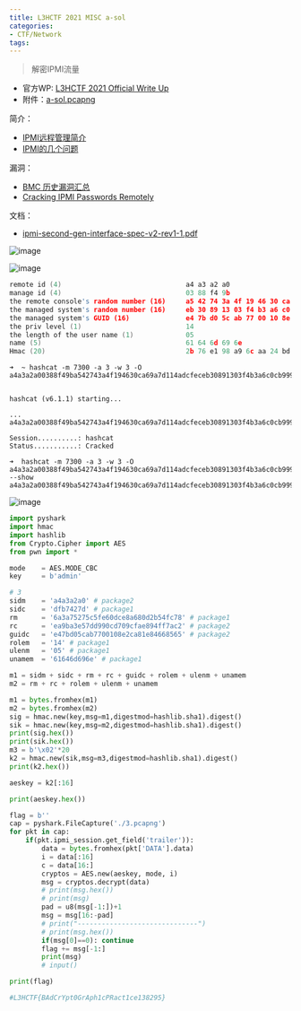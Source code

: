 ```yaml
---
title: L3HCTF 2021 MISC a-sol
categories:
- CTF/Network
tags: 
---
```


> 解密IPMI流量

- 官方WP: [L3HCTF 2021 Official Write Up](https://hust-l3hsec.feishu.cn/docs/doccniAzQvQixcSUF5f4tXMLHdc#A9xQUJ)
- 附件：[a-sol.pcapng](https://xuanxuanblingbling.github.io/assets/attachment/l3hctf/a-sol.pcapng)

简介：

- [IPMI远程管理简介](https://blog.csdn.net/pytanght/article/details/19756253)
- [IPMI的几个问题](https://www.cnblogs.com/klb561/p/9070001.html)


漏洞：

- [BMC 历史漏洞汇总](https://delikely.github.io/2021/06/22/BMC-%E5%8E%86%E5%8F%B2%E6%BC%8F%E6%B4%9E%E6%B1%87%E6%80%BB/)
- [Cracking IPMI Passwords Remotely](http://fish2.com/ipmi/remote-pw-cracking.html)

文档：
- [ipmi-second-gen-interface-spec-v2-rev1-1.pdf](https://www.intel.com/content/dam/www/public/us/en/documents/product-briefs/ipmi-second-gen-interface-spec-v2-rev1-1.pdf)



![image](https://xuanxuanblingbling.github.io/assets/pic/l3hctf/crack.png)


![image](https://xuanxuanblingbling.github.io/assets/pic/l3hctf/package.png)



```c
remote id (4)                               a4 a3 a2 a0
manage id (4)                               03 88 f4 9b
the remote console's random number (16)     a5 42 74 3a 4f 19 46 30 ca 69 a7 d1 14 ad cf ec
the managed system's random number (16)     eb 30 89 13 03 f4 b3 a6 c0 cb 99 9e 37 3a b2 40 
the managed system's GUID (16)              e4 7b d0 5c ab 77 00 10 8e 2c a8 1e 84 66 85 65 
the priv level (1)                          14
the length of the user name (1)             05 
name (5)                                    61 64 6d 69 6e
Hmac (20)                                   2b 76 e1 98 a9 6c aa 24 bd 1d 6f f5 df e3 91 0e e6 27 d9 e8
```


```
➜  ~ hashcat -m 7300 -a 3 -w 3 -O a4a3a2a00388f49ba542743a4f194630ca69a7d114adcfeceb30891303f4b3a6c0cb999e373ab240e47bd05cab7700108e2ca81e84668565140561646d696e:2b76e198a96caa24bd1d6ff5dfe3910ee627d9e8       


hashcat (v6.1.1) starting...

...
a4a3a2a00388f49ba542743a4f194630ca69a7d114adcfeceb30891303f4b3a6c0cb999e373ab240e47bd05cab7700108e2ca81e84668565140561646d696e:2b76e198a96caa24bd1d6ff5dfe3910ee627d9e8:admin
                                                 
Session..........: hashcat
Status...........: Cracked
```

```
➜  hashcat -m 7300 -a 3 -w 3 -O a4a3a2a00388f49ba542743a4f194630ca69a7d114adcfeceb30891303f4b3a6c0cb999e373ab240e47bd05cab7700108e2ca81e84668565140561646d696e:2b76e198a96caa24bd1d6ff5dfe3910ee627d9e8  --show
a4a3a2a00388f49ba542743a4f194630ca69a7d114adcfeceb30891303f4b3a6c0cb999e373ab240e47bd05cab7700108e2ca81e84668565140561646d696e:2b76e198a96caa24bd1d6ff5dfe3910ee627d9e8:admin
```


![image](https://xuanxuanblingbling.github.io/assets/pic/l3hctf/aes.png)


```python
import pyshark
import hmac
import hashlib
from Crypto.Cipher import AES
from pwn import *

mode    = AES.MODE_CBC
key     = b'admin'

# 3
sidm	= 'a4a3a2a0' # package2
sidc	= 'dfb7427d' # package1
rm	    = '6a3a75275c5fe60dce8a680d2b54fc78' # package1
rc	    = 'ea9ba3e57dd990cd709cfae894ff7ac2' # package2
guidc	= 'e47bd05cab7700108e2ca81e84668565' # package2
rolem	= '14' # package1
ulenm	= '05' # package1
unamem	= '61646d696e' # package1

m1 = sidm + sidc + rm + rc + guidc + rolem + ulenm + unamem
m2 = rm + rc + rolem + ulenm + unamem

m1 = bytes.fromhex(m1)
m2 = bytes.fromhex(m2)
sig = hmac.new(key,msg=m1,digestmod=hashlib.sha1).digest()
sik = hmac.new(key,msg=m2,digestmod=hashlib.sha1).digest()
print(sig.hex())
print(sik.hex())
m3 = b'\x02'*20
k2 = hmac.new(sik,msg=m3,digestmod=hashlib.sha1).digest()
print(k2.hex())

aeskey = k2[:16]

print(aeskey.hex())

flag = b''
cap = pyshark.FileCapture('./3.pcapng')
for pkt in cap:
    if(pkt.ipmi_session.get_field('trailer')):
        data = bytes.fromhex(pkt['DATA'].data)
        i = data[:16]
        c = data[16:]
        cryptos = AES.new(aeskey, mode, i)
        msg = cryptos.decrypt(data)
        # print(msg.hex())
        # print(msg)
        pad = u8(msg[-1:])+1
        msg = msg[16:-pad]
        # print("------------------------------")
        # print(msg.hex())
        if(msg[0]==0): continue
        flag += msg[-1:]
        print(msg)
        # input()

print(flag)

#L3HCTF{BAdCrYpt0GrAph1cPRact1ce138295}
```